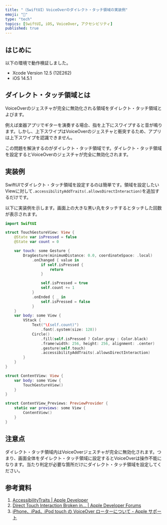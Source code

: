 ```yaml
---
title: "（SwiftUI）VoiceOverのダイレクト・タッチ領域の実装例"
emoji: "🐙"
type: "tech"
topics: [SwiftUI, iOS, VoiceOver, アクセシビリティ]
published: true
---
```

## はじめに

以下の環境で動作検証しました。

- Xcode Version 12.5 (12E262)
- iOS 14.5.1

## ダイレクト・タッチ領域とは

VoiceOverのジェスチャが完全に無効化される領域をダイレクト・タッチ領域とよびます。

例えば楽器アプリでギターを演奏する場合、指を上下にスワイプすると音が鳴ります。しかし、上下スワイプはVoiceOverのジェスチャと衝突するため、アプリは上下スワイプを認識できません。

この問題を解決するのがダイレクト・タッチ領域です。ダイレクト・タッチ領域を設定するとVoiceOverのジェスチャが完全に無効化されます。

## 実装例

SwiftUIでダイレクト・タッチ領域を設定するのは簡単です。領域を設定したいViewに対して`.accessibilityAddTraits(.allowsDirectInteraction)`を追加するだけです。

以下に実装例を示します。画面上の大きな黒い丸をタッチするとタッチした回数が表示されます。

```swift
import SwiftUI

struct TouchGestureView: View {
    @State var isPressed = false
    @State var count = 0

    var touch: some Gesture {
        DragGesture(minimumDistance: 0.0, coordinateSpace: .local)
            .onChanged { value in
                if self.isPressed {
                    return
                }

                self.isPressed = true
                self.count += 1
            }
            .onEnded { _ in
                self.isPressed = false
            }
    }
    var body: some View {
        VStack {
            Text("\(self.count)")
                .font(.system(size: 128))
            Circle()
                .fill(self.isPressed ? Color.gray : Color.black)
                .frame(width: 256, height: 256, alignment: .center)
                .gesture(self.touch)
                .accessibilityAddTraits(.allowsDirectInteraction)
        }
    }
}

struct ContentView: View {
    var body: some View {
        TouchGestureView()
    }
}

struct ContentView_Previews: PreviewProvider {
    static var previews: some View {
        ContentView()
    }
}
```

## 注意点

ダイレクト・タッチ領域内はVoiceOverジェスチャが完全に無効化されます。つまり、画面全体をダイレクト・タッチ領域に設定するとVoiceOverは操作不能になります。当たり判定が必要な箇所だけにダイレクト・タッチ領域を設定してください。

## 参考資料

1. [AccessibilityTraits | Apple Developer](https://developer.apple.com/documentation/swiftui/accessibilitytraits)
2. [Direct Touch Interaction Broken in… | Apple Developer Forums](https://developer.apple.com/forums/thread/663529)
3. [iPhone、iPad、iPod touch の VoiceOver ローターについて - Apple サポート](https://support.apple.com/ja-jp/HT204783)
